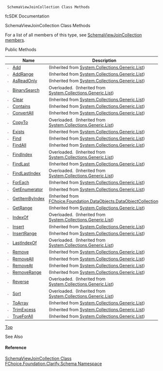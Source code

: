 ﻿     SchemaViewJoinCollection Class Methods                                                   

fcSDK Documentation

SchemaViewJoinCollection Class Methods

For a list of all members of this type, see [SchemaViewJoinCollection members](fcSDK~FChoice.Foundation.Clarify.Schema.SchemaViewJoinCollection_members.md).

Public Methods

|   | Name | Description |
| --- | --- | --- |
| ![Public Method](dotnetimages/publicMethod.png) | [Add](#) | (Inherited from [System.Collections.Generic.List<SchemaViewJoin>](#)) |
| ![Public Method](dotnetimages/publicMethod.png) | [AddRange](#) | (Inherited from [System.Collections.Generic.List<SchemaViewJoin>](#)) |
| ![Public Method](dotnetimages/publicMethod.png) | [AsReadOnly](#) | (Inherited from [System.Collections.Generic.List<SchemaViewJoin>](#)) |
| ![Public Method](dotnetimages/publicMethod.png) | [BinarySearch](#) | Overloaded.  (Inherited from [System.Collections.Generic.List<SchemaViewJoin>](#)) |
| ![Public Method](dotnetimages/publicMethod.png) | [Clear](#) | (Inherited from [System.Collections.Generic.List<SchemaViewJoin>](#)) |
| ![Public Method](dotnetimages/publicMethod.png) | [Contains](#) | (Inherited from [System.Collections.Generic.List<SchemaViewJoin>](#)) |
| ![Public Method](dotnetimages/publicMethod.png) | [ConvertAll](#) | (Inherited from [System.Collections.Generic.List<SchemaViewJoin>](#)) |
| ![Public Method](dotnetimages/publicMethod.png) | [CopyTo](#) | Overloaded.  (Inherited from [System.Collections.Generic.List<SchemaViewJoin>](#)) |
| ![Public Method](dotnetimages/publicMethod.png) | [Exists](#) | (Inherited from [System.Collections.Generic.List<SchemaViewJoin>](#)) |
| ![Public Method](dotnetimages/publicMethod.png) | [Find](#) | (Inherited from [System.Collections.Generic.List<SchemaViewJoin>](#)) |
| ![Public Method](dotnetimages/publicMethod.png) | [FindAll](#) | (Inherited from [System.Collections.Generic.List<SchemaViewJoin>](#)) |
| ![Public Method](dotnetimages/publicMethod.png) | [FindIndex](#) | Overloaded.  (Inherited from [System.Collections.Generic.List<SchemaViewJoin>](#)) |
| ![Public Method](dotnetimages/publicMethod.png) | [FindLast](#) | (Inherited from [System.Collections.Generic.List<SchemaViewJoin>](#)) |
| ![Public Method](dotnetimages/publicMethod.png) | [FindLastIndex](#) | Overloaded.  (Inherited from [System.Collections.Generic.List<SchemaViewJoin>](#)) |
| ![Public Method](dotnetimages/publicMethod.png) | [ForEach](#) | (Inherited from [System.Collections.Generic.List<SchemaViewJoin>](#)) |
| ![Public Method](dotnetimages/publicMethod.png) | [GetEnumerator](#) | (Inherited from [System.Collections.Generic.List<SchemaViewJoin>](#)) |
| ![Public Method](dotnetimages/publicMethod.png) | [GetItemByIndex](fcSDK~FChoice.Foundation.DataObjects.DataObjectCollection`1~GetItemByIndex.md) | (Inherited from [FChoice.Foundation.DataObjects.DataObjectCollection<SchemaViewJoin>](fcSDK~FChoice.Foundation.DataObjects.DataObjectCollection`1.md)) |
| ![Public Method](dotnetimages/publicMethod.png) | [GetRange](#) | (Inherited from [System.Collections.Generic.List<SchemaViewJoin>](#)) |
| ![Public Method](dotnetimages/publicMethod.png) | [IndexOf](#) | Overloaded.  (Inherited from [System.Collections.Generic.List<SchemaViewJoin>](#)) |
| ![Public Method](dotnetimages/publicMethod.png) | [Insert](#) | (Inherited from [System.Collections.Generic.List<SchemaViewJoin>](#)) |
| ![Public Method](dotnetimages/publicMethod.png) | [InsertRange](#) | (Inherited from [System.Collections.Generic.List<SchemaViewJoin>](#)) |
| ![Public Method](dotnetimages/publicMethod.png) | [LastIndexOf](#) | Overloaded.  (Inherited from [System.Collections.Generic.List<SchemaViewJoin>](#)) |
| ![Public Method](dotnetimages/publicMethod.png) | [Remove](#) | (Inherited from [System.Collections.Generic.List<SchemaViewJoin>](#)) |
| ![Public Method](dotnetimages/publicMethod.png) | [RemoveAll](#) | (Inherited from [System.Collections.Generic.List<SchemaViewJoin>](#)) |
| ![Public Method](dotnetimages/publicMethod.png) | [RemoveAt](#) | (Inherited from [System.Collections.Generic.List<SchemaViewJoin>](#)) |
| ![Public Method](dotnetimages/publicMethod.png) | [RemoveRange](#) | (Inherited from [System.Collections.Generic.List<SchemaViewJoin>](#)) |
| ![Public Method](dotnetimages/publicMethod.png) | [Reverse](#) | Overloaded.  (Inherited from [System.Collections.Generic.List<SchemaViewJoin>](#)) |
| ![Public Method](dotnetimages/publicMethod.png) | [Sort](#) | Overloaded.  (Inherited from [System.Collections.Generic.List<SchemaViewJoin>](#)) |
| ![Public Method](dotnetimages/publicMethod.png) | [ToArray](#) | (Inherited from [System.Collections.Generic.List<SchemaViewJoin>](#)) |
| ![Public Method](dotnetimages/publicMethod.png) | [TrimExcess](#) | (Inherited from [System.Collections.Generic.List<SchemaViewJoin>](#)) |
| ![Public Method](dotnetimages/publicMethod.png) | [TrueForAll](#) | (Inherited from [System.Collections.Generic.List<SchemaViewJoin>](#)) |

[Top](#top)

See Also

#### Reference

[SchemaViewJoinCollection Class](fcSDK~FChoice.Foundation.Clarify.Schema.SchemaViewJoinCollection.md)  
[FChoice.Foundation.Clarify.Schema Namespace](fcSDK~FChoice.Foundation.Clarify.Schema_namespace.md)